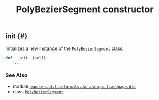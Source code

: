 ﻿---
title: PolyBezierSegment constructor
second_title: Aspose.CAD for Python via .NET API References
description: 
type: docs
weight: 10
url: /python-net/aspose.cad.fileformats.dwf.dwfxps.fixedpage.dto/polybeziersegment/__init__/
is_root: false
---

## __init__ {#}

Initializes a new instance of the [`PolyBezierSegment`](/cad/python-net/aspose.cad.fileformats.dwf.dwfxps.fixedpage.dto/polybeziersegment) class.



```python
def __init__(self):
    ...
```





### See Also
* module [`aspose.cad.fileformats.dwf.dwfxps.fixedpage.dto`](../../)
* class [`PolyBezierSegment`](/cad/python-net/aspose.cad.fileformats.dwf.dwfxps.fixedpage.dto/polybeziersegment)
